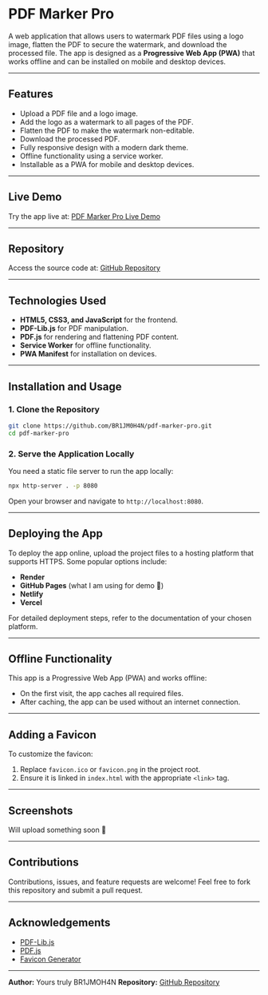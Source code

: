 # PDF Marker Pro

A web application that allows users to watermark PDF files using a logo image, flatten the PDF to secure the watermark, and download the processed file. The app is designed as a **Progressive Web App (PWA)** that works offline and can be installed on mobile and desktop devices.

---

## Features

- Upload a PDF file and a logo image.
- Add the logo as a watermark to all pages of the PDF.
- Flatten the PDF to make the watermark non-editable.
- Download the processed PDF.
- Fully responsive design with a modern dark theme.
- Offline functionality using a service worker.
- Installable as a PWA for mobile and desktop devices.

---

## Live Demo

Try the app live at: [PDF Marker Pro Live Demo](https://br1jm0h4n.github.io/pdf-marker-pro/)

---

## Repository

Access the source code at: [GitHub Repository](https://github.com/BR1JM0H4N/pdf-marker-pro.git)

---

## Technologies Used

- **HTML5, CSS3, and JavaScript** for the frontend.
- **PDF-Lib.js** for PDF manipulation.
- **PDF.js** for rendering and flattening PDF content.
- **Service Worker** for offline functionality.
- **PWA Manifest** for installation on devices.

---

## Installation and Usage

### 1. Clone the Repository
```bash
git clone https://github.com/BR1JM0H4N/pdf-marker-pro.git
cd pdf-marker-pro
```

### 2. Serve the Application Locally
You need a static file server to run the app locally:
```bash
npx http-server . -p 8080
```

Open your browser and navigate to `http://localhost:8080`.

---

## Deploying the App

To deploy the app online, upload the project files to a hosting platform that supports HTTPS. Some popular options include:
- **Render**
- **GitHub Pages** (what I am using for demo 🙂)
- **Netlify**
- **Vercel**

For detailed deployment steps, refer to the documentation of your chosen platform.

---

## Offline Functionality

This app is a Progressive Web App (PWA) and works offline:
- On the first visit, the app caches all required files.
- After caching, the app can be used without an internet connection.

---

## Adding a Favicon

To customize the favicon:
1. Replace `favicon.ico` or `favicon.png` in the project root.
2. Ensure it is linked in `index.html` with the appropriate `<link>` tag.

---

## Screenshots
Will upload something soon 🙂

---

## Contributions

Contributions, issues, and feature requests are welcome! Feel free to fork this repository and submit a pull request.

---

## Acknowledgements

- [PDF-Lib.js](https://pdf-lib.js.org/)
- [PDF.js](https://mozilla.github.io/pdf.js/)
- [Favicon Generator](https://favicon.io/)

---

**Author:** Yours truly BR1JMOH4N
**Repository:** [GitHub Repository](https://github.com/BR1JM0H4N/pdf-marker-pro.git)
```
